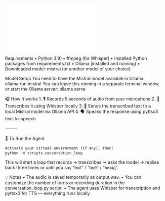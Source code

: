 ![Voice Agent Diagram](./1.pdf)

Requirements
	•	Python 3.10
	•	ffmpeg (for Whisper)
	•	Installed Python packages from requirements.txt
	•	Ollama (installed and running)
	•	Downloaded model: mistral (or another model of your choice)

 Model Setup
        You need to have the Mistral model available in Ollama:  
        ollama run mistral
        You can leave this running in a separate terminal window, or start the Ollama server:
        ollama serve

🎧 How it works
	1.	🎙️ Records 5 seconds of audio from your microphone
	2.	🧠 Transcribes it using Whisper locally
	3.	💬 Sends the transcribed text to a local Mistral model via Ollama API
	4.	🗣️ Speaks the response using pyttsx3 text-to-speech

⸻

🧪 To Run the Agent

    Activate your virtual environment (if any), then:
    python -m scripts.conversation_loop

This will start a loop that records → transcribes → asks the model → replies back three times or until you say “exit” / “bye” / “вихід”.


💡 Notes
	•	The audio is saved temporarily as output.wav.
	•	You can customize the number of turns or recording duration in the conversation_loop.py script.
	•	The agent uses Whisper for transcription and pyttsx3 for TTS — everything runs locally.
